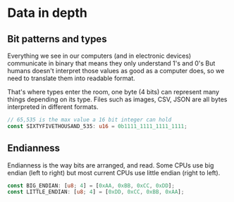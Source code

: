 # Data in depth

## Bit patterns and types

Everything we see in our computers (and in
electronic devices) communicate in binary
that means they only understand 1's and 0's
But humans doesn't interpret those values
as good as a computer does, so we need to
translate them into readable format.

That's where types enter the room, one byte
(4 bits)  can represent many things depending 
on its type. Files such as images, CSV, JSON
are all bytes interpreted in different formats.


```rust
// 65,535 is the max value a 16 bit integer can hold
const SIXTYFIVETHOUSAND_535: u16 = 0b1111_1111_1111_1111;
```

## Endianness

Endianness is the way bits are arranged, and
read. Some CPUs use big endian (left to right)
but most current CPUs use little endian (right
to left).

```rust
const BIG_ENDIAN: [u8; 4] = [0xAA, 0xBB, 0xCC, 0xDD];
const LITTLE_ENDIAN: [u8; 4] = [0xDD, 0xCC, 0xBB, 0xAA];
```


